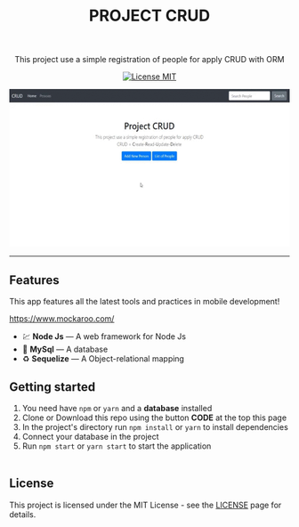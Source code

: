 <h1 align="center">
<br>
  PROJECT CRUD 
<br>
<br>
</h1>

<p align="center">
This project use a simple registration of people for apply CRUD with ORM </p>        

<p align="center">
  <a href="https://opensource.org/licenses/MIT">
    <img src="https://img.shields.io/badge/License-MIT-blue.svg" alt="License MIT">
  </a>
</p>

[//]: # (Add your gifs/images here:)
<div align="center">

  <img src="ProjetoCrudOrm/public/projeto-crud.gif" alt="demo">
</div>
<hr />

## Features
[//]: # (Add the features of your project here:)
This app features all the latest tools and practices in mobile development!

https://www.mockaroo.com/
- 💹 **Node Js** — A web framework for Node Js
- 📄 **MySql** — A database
- ♻️ **Sequelize** — A Object-relational mapping

## Getting started

1. You need have <code>npm</code> or <code>yarn</code> and a <b>database</b> installed<br>
2. Clone or Download this repo using the button <b>CODE</b> at the top this page <br>
3. In the project's directory run <code>npm install</code> or <code>yarn</code> to install dependencies <br>
4. Connect your database in the project
5. Run <code>npm start</code> or <code>yarn start</code> to start the application <br><br>

## License

This project is licensed under the MIT License - see the [LICENSE](https://opensource.org/licenses/MIT) page for details.
